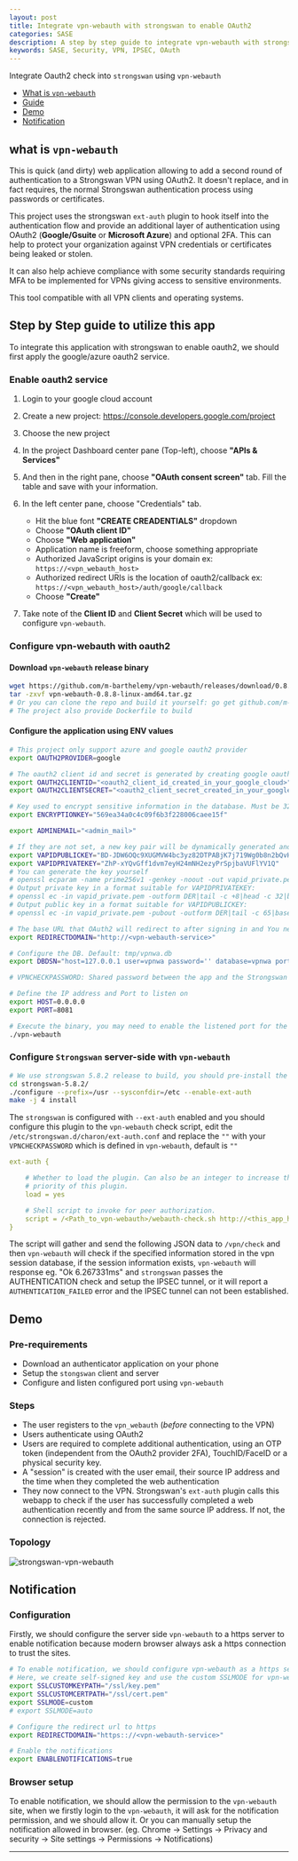 ```yaml
---
layout: post
title: Integrate vpn-webauth with strongswan to enable OAuth2
categories: SASE
description: A step by step guide to integrate vpn-webauth with strongswan
keywords: SASE, Security, VPN, IPSEC, OAuth
---
```

Integrate Oauth2  check into `strongswan` using `vpn-webauth`

* [What is `vpn-webauth`](#what-is-vpn-webauth)
* [Guide](#step-by-step-guide-to-utilize-this-app)
* [Demo](#demo)
* [Notification](#notification)

## what is `vpn-webauth`

This is quick (and dirty) web application allowing to add a second round of authentication to a Strongswan VPN using OAuth2. It doesn't replace, and in fact requires, the normal Strongswan authentication process using passwords or certificates.

This project uses the strongswan `ext-auth` plugin to hook itself into the authentication flow and provide an additional layer of authentication using OAuth2 (**Google/Gsuite** or **Microsoft Azure**) and optional 2FA. This can help to protect your organization against VPN credentials or certificates being leaked or stolen.

It can also help achieve compliance with some security standards requiring MFA to be implemented for VPNs giving access to sensitive environments.

This tool compatible with all VPN clients and operating systems.



## Step by Step guide to utilize this app

To integrate this application with strongswan to enable oauth2, we should first apply the google/azure oauth2 service.

### Enable oauth2 service

1. Login to your google cloud account
2. Create a new project: https://console.developers.google.com/project
3. Choose the new project
4. In the project Dashboard center pane (Top-left), choose **"APIs & Services"**
5. And then in the right pane, choose **"OAuth consent screen"** tab. Fill the table and save with your information.
6. In the left center pane, choose "Credentials" tab.

   - Hit the blue font **"CREATE CREADENTIALS"** dropdown
   - Choose **"OAuth client ID"**
   - Choose **"Web application"**
   - Application name is freeform, choose something appropriate
   - Authorized JavaScript origins is your domain ex: `https://<vpn_webauth_host>`
   - Authorized redirect URIs is the location of oauth2/callback ex: `https://<vpn_webauth_host>/auth/google/callback`
   - Choose **"Create"**
7. Take note of the **Client ID** and **Client Secret** which will be used to configure `vpn-webauth`.



### Configure vpn-webauth with oauth2 

#### Download `vpn-webauth` release binary

```bash
wget https://github.com/m-barthelemy/vpn-webauth/releases/download/0.8.8/vpn-webauth-0.8.8-linux-amd64.tar.gz
tar -zxvf vpn-webauth-0.8.8-linux-amd64.tar.gz
# Or you can clone the repo and build it yourself: go get github.com/m-barthelemy/vpn-webauth
# The project also provide Dockerfile to build
```



#### Configure the application using ENV values

```bash
# This project only support azure and google oauth2 provider
export OAUTH2PROVIDER=google

# The oauth2 client id and secret is generated by creating google oauth consent screen
export OAUTH2CLIENTID="<oauth2_client_id_created_in_your_google_cloud>"
export OAUTH2CLIENTSECRET="<oauth2_client_secret_created_in_your_google_cloud>"

# Key used to encrypt sensitive information in the database. Must be 32 characters
export ENCRYPTIONKEY="569ea34a0c4c09f6b3f228006caee15f"

export ADMINEMAIL="<admin_mail>"

# If they are not set, a new key pair will be dynamically generated and suggested before the app startup fails.
export VAPIDPUBLICKEY="BD-JDW6OQc9XUGMVW4bc3yz82DTPABjK7j719Wg0b8n2bQvH4wrYtFIeKYLZB_haBKgalUsVaGR33xB38to-Q9M"
export VAPIDPRIVATEKEY="ZhP-xYQvGff1dvm7eyH24mNH2ezyPrSpjbaVUFlYV1Q"
# You can generate the key yourself
# openssl ecparam -name prime256v1 -genkey -noout -out vapid_private.pem
# Output private key in a format suitable for VAPIDPRIVATEKEY:
# openssl ec -in vapid_private.pem -outform DER|tail -c +8|head -c 32|base64|tr -d '=' |tr '/+' '_-'
# Output public key in a format suitable for VAPIDPUBLICKEY:
# openssl ec -in vapid_private.pem -pubout -outform DER|tail -c 65|base64|tr -d '=' |tr '/+' '_-' 

# The base URL that OAuth2 will redirect to after signing in and You need to add this app redirect/callback endpoint (REDIRECTDOMAIN/auth/google/callback or REDIRECTDOMAIN/auth/azure/callback) to the list of allowed callbacks in your Google or Azure credentials configuration console
export REDIRECTDOMAIN="http://<vpn-webauth-service>"

# Configure the DB. Default: tmp/vpnwa.db
export DBDSN="host=127.0.0.1 user=vpnwa password='' database=vpnwa port=5432"

# VPNCHECKPASSWORD: Shared password between the app and the Strongswan ext-auth script to protect the endpoint checking for valid user "sessions", Default: ""

# Define the IP address and Port to listen on
export HOST=0.0.0.0
export PORT=8081

# Execute the binary, you may need to enable the listened port for the external to access the service
./vpn-webauth
```



### Configure `Strongswan` server-side with `vpn-webauth`

```bash
# We use strongswan 5.8.2 release to build, you should pre-install the requirements
cd strongswan-5.8.2/
./configure --prefix=/usr --sysconfdir=/etc --enable-ext-auth
make -j 4 install	
```

The `strongswan` is configured with `--ext-auth` enabled and you should configure this plugin to the `vpn-webauth` check script, edit the `/etc/strongswan.d/charon/ext-auth.conf` and replace the `""` with your `VPNCHECKPASSWORD` which is defined in `vpn-webauth`, default is `""`

```yaml
ext-auth {

    # Whether to load the plugin. Can also be an integer to increase the
    # priority of this plugin.
    load = yes

    # Shell script to invoke for peer authorization.
    script = /<Path_to_vpn-webauth>/webauth-check.sh http://<this_app_host>/vpn/check ""
}
```

The script will gather and send the following JSON data to `/vpn/check` and then `vpn-webauth` will check if the specified information stored in the vpn session database, if the session information exists, `vpn-webauth` will response eg. "Ok 6.267331ms" and `strongswan` passes the AUTHENTICATION check and setup the IPSEC tunnel, or it will report a `AUTHENTICATION_FAILED` error and the IPSEC tunnel can not been established.



## Demo

### Pre-requirements

- Download an authenticator application on your phone
- Setup the `stongswan` client and server
- Configure and listen configured port using `vpn-webauth`

### Steps

- The user registers to the `vpn_webauth` (*before* connecting to the VPN)
- Users authenticate using OAuth2
- Users are required to complete additional authentication, using an OTP token (independent from the OAuth2 provider 2FA), TouchID/FaceID or a physical security key.
- A "session" is created with the user email, their source IP address and the time when they completed the web authentication
- They now connect to the VPN. Strongswan's `ext-auth` plugin calls this webapp to check if the user has successfully completed a web authentication recently and from the same source IP address. If not, the connection is rejected.

### Topology

![strongswan-vpn-webauth](https://raw.githubusercontent.com/leyao-daily/leyao-daily.github.io/master/images/posts/sase/strongswan-vpn-webauth.png)


## Notification

### Configuration
Firstly, we should configure the server side `vpn-webauth` to a https server to enable notification because modern browser always ask a https connection to trust the sites.

```bash
# To enable notification, we should configure vpn-webauth as a https server 
# Here, we create self-signed key and use the custom SSLMODE for vpn-webauth, you also can use auto mode.
export SSLCUSTOMKEYPATH="/ssl/key.pem"
export SSLCUSTOMCERTPATH="/ssl/cert.pem"
export SSLMODE=custom
# export SSLMODE=auto

# Configure the redirect url to https
export REDIRECTDOMAIN="https:://<vpn-webauth-service>"

# Enable the notifications
export ENABLENOTIFICATIONS=true
```

### Browser setup

To enable notification, we should allow the permission to the `vpn-webauth` site, when we firstly login to the `vpn-webauth`, it will ask for the notification permission, and we should allow it. Or you can manually setup the notification allowed in browser. (eg. Chrome -> Settings -> Privacy and security -> Site settings -> Permissions -> Notifications)

---
